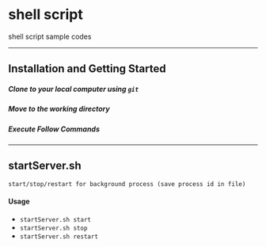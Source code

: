 # shell script
shell script sample codes
***
## Installation and Getting Started
##### Clone to your local computer using  `git`
##### Move to the working directory
##### Execute Follow Commands
***
## startServer.sh
    start/stop/restart for background process (save process id in file)
#### Usage
* `startServer.sh start`
* `startServer.sh stop`
* `startServer.sh restart`

